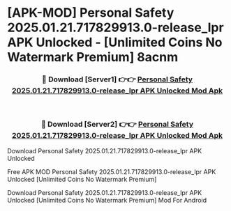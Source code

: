 # [APK-MOD] Personal Safety 2025.01.21.717829913.0-release_lpr APK Unlocked - [Unlimited Coins No Watermark Premium] 8acnm



<div align="center">
<h3>🔴 Download [Server1] 👉👉 <a href="https://momento.my/?title=Personal_Safety_2025.01.21.717829913.0-release_lpr_APK_Unlocked">Personal Safety 2025.01.21.717829913.0-release_lpr APK Unlocked Mod Apk</a></h3><br>

<h3>🔴 Download [Server2] 👉👉 <a href="https://momento.my/?title=Personal_Safety_2025.01.21.717829913.0-release_lpr_APK_Unlocked">Personal Safety 2025.01.21.717829913.0-release_lpr APK Unlocked Mod Apk</a></h3>
</div>



Download Personal Safety 2025.01.21.717829913.0-release_lpr APK Unlocked 

Free APK MOD Personal Safety 2025.01.21.717829913.0-release_lpr APK Unlocked [Unlimited Coins No Watermark Premium]

Download Personal Safety 2025.01.21.717829913.0-release_lpr APK Unlocked [Unlimited Coins No Watermark Premium] Mod For Android
